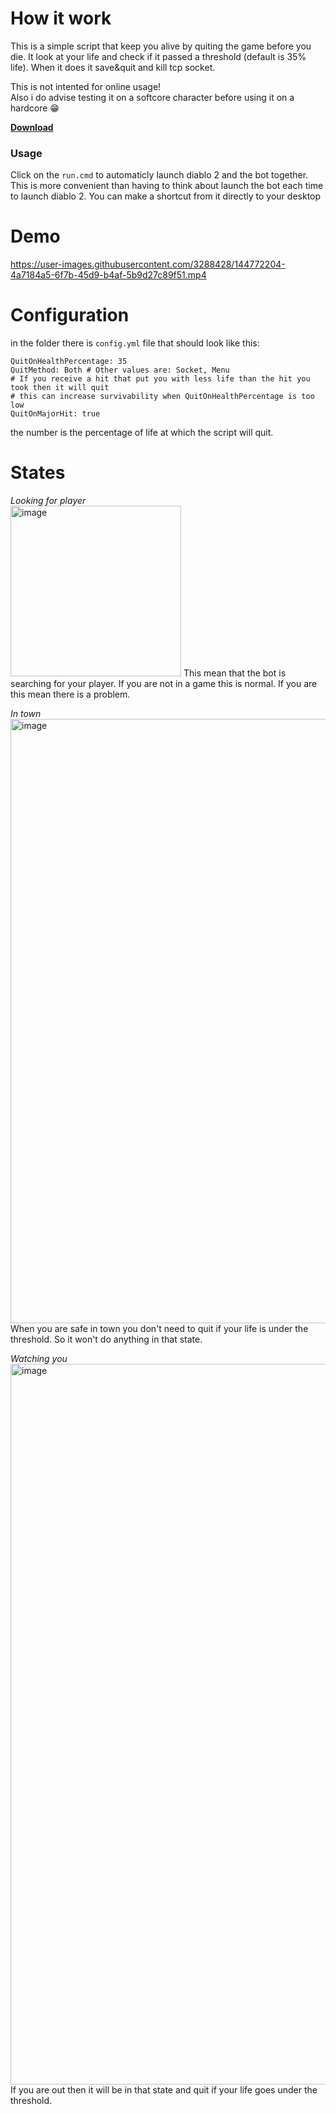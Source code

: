 # How it work
This is a simple script that keep you alive by quiting the game before you die.
It look at your life and check if it passed a threshold (default is 35% life). When it does it save&quit and kill tcp socket.

This is not intented for online usage!  
Also i do advise testing it on a softcore character before using it on a hardcore 😁

**[Download](https://github.com/GitMyCode/d2r-chicken-bot/releases)**

### Usage
Click on the `run.cmd` to automaticly launch diablo 2 and the bot together. This is more convenient than having to think about launch the bot each time to launch diablo 2. You can make a shortcut from it directly to your desktop

# Demo
https://user-images.githubusercontent.com/3288428/144772204-4a7184a5-6f7b-45d9-b4af-5b9d27c89f51.mp4

# Configuration
in the folder there is `config.yml` file that should look like this:
```
QuitOnHealthPercentage: 35
QuitMethod: Both # Other values are: Socket, Menu
# If you receive a hit that put you with less life than the hit you took then it will quit
# this can increase survivability when QuitOnHealthPercentage is too low
QuitOnMajorHit: true 
```
the number is the percentage of life at which the script will quit.

# States

*Looking for player*  
<img width="273" alt="image" src="https://user-images.githubusercontent.com/3288428/144770378-46cf7e82-de04-4580-b1da-2317ac1cf635.png">
This mean that the bot is searching for your player. If you are not in a game this is normal. If you are this mean there is a problem.

*In town*   
<img width="967" alt="image" src="https://user-images.githubusercontent.com/3288428/144770398-d58402a7-1609-4995-8443-b9e937ca6baf.png">
When you are safe in town you don't need to quit if your life is under the threshold. So it won't do anything in that state.

*Watching you*   
<img width="1153" alt="image" src="https://user-images.githubusercontent.com/3288428/144770422-cc593918-1033-4e63-bf70-b40607e096a1.png">
If you are out then it will be in that state and quit if your life goes under the threshold.

